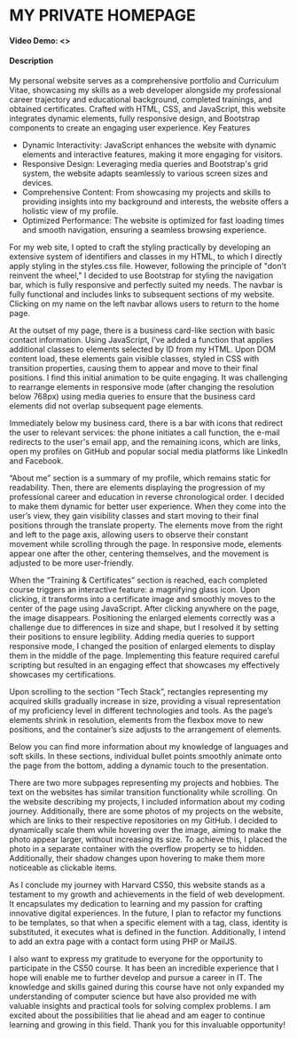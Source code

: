 # MY PRIVATE HOMEPAGE
#### Video Demo: <>
#### Description

My personal website serves as a comprehensive portfolio and Curriculum Vitae, showcasing my skills as a web developer alongside my professional career trajectory and educational background, completed trainings, and obtained certificates. Crafted with HTML, CSS, and JavaScript, this website integrates dynamic elements, fully responsive design, and Bootstrap components to create an engaging user experience.
Key Features
- Dynamic Interactivity: JavaScript enhances the website with dynamic elements and interactive features, making it more engaging for visitors. 
- Responsive Design: Leveraging media queries and Bootstrap's grid system, the website adapts seamlessly to various screen sizes and devices.
- Comprehensive Content: From showcasing my projects and skills to providing insights into my background and interests, the website offers a holistic view of my profile.
- Optimized Performance: The website is optimized for fast loading times and smooth navigation, ensuring a seamless browsing experience.

For my web site, I opted to craft the styling practically by developing an extensive system of identifiers and classes in my HTML, to which I directly apply styling in the styles.css file. However, following the principle of "don't reinvent the wheel," I decided to use Bootstrap for styling the navigation bar, which is fully responsive and perfectly suited my needs. The navbar is fully functional and includes links to subsequent sections of my website. Clicking on my name on the left navbar allows users to return to the home page.

At the outset of my page, there is a business card-like section with basic contact information. Using JavaScript, I’ve added a function that applies additional classes to elements selected by ID from my HTML. Upon DOM content load, these elements gain visible classes, styled in CSS with transition properties, causing them to appear and move to their final positions. I find this initial animation to be quite engaging. It was challenging to rearrange elements in responsive mode (after changing the resolution below 768px) using media queries to ensure that the business card elements did not overlap subsequent page elements.

Immediately below my business card, there is a bar with icons that redirect the user to relevant services: the phone initiates a call function, the e-mail redirects to the user's email app, and the remaining icons, which are links, open my profiles on GitHub and popular social media platforms like LinkedIn and Facebook.

“About me” section is a summary of my profile, which remains static for readability. Then, there are elements displaying the progression of my professional career and education in reverse chronological order. I decided to make them dynamic for better user experience. When they come into the user’s view, they gain visibility classes and start moving to their final positions through the translate property. The elements move from the right and left to the page axis, allowing users to observe their constant movement while scrolling through the page. In responsive mode, elements appear one after the other, centering themselves, and the movement is adjusted to be more user-friendly.

When the “Training & Certificates” section is reached, each completed course triggers an interactive feature: a magnifying glass icon. Upon clicking, it transforms into a certificate image and smoothly moves to the center of the page using JavaScript. After clicking anywhere on the page, the image disappears. Positioning the enlarged elements correctly was a challenge due to differences in size and shape, but I resolved it by setting their positions to ensure legibility. Adding media queries to support responsive mode, I changed the position of enlarged elements to display them in the middle of the page. Implementing this feature required careful scripting but resulted in an engaging effect that showcases my effectively showcases my certifications.

Upon scrolling to the section “Tech Stack”, rectangles representing my acquired skills gradually increase in size, providing a visual representation of my proficiency level in different technologies and tools. As the page’s elements shrink in resolution, elements from the flexbox move to new positions, and the container’s size adjusts to the arrangement of elements.

Below you can find more information about my knowledge of languages and soft skills. In these sections, individual bullet points smoothly animate onto the page from the bottom, adding a dynamic touch to the presentation.

There are two more subpages representing my projects and hobbies. The text on the websites has similar transition functionality while scrolling. On the website describing my projects, I included information about my coding journey. Additionally, there are some photos of my projects on the website, which are links to their respective repositories on my GitHub. I decided to dynamically scale them while hovering over the image, aiming to make the photo appear larger, without increasing its size. To achieve this, I placed the photo in a separate container with the overflow property se to hidden. Additionally, their shadow changes upon hovering to make them more noticeable as clickable items.

As I conclude my journey with Harvard CS50, this website stands as a testament to my growth and achievements in the field of web development. It encapsulates my dedication to learning and my passion for crafting innovative digital experiences.
In the future, I plan to refactor my functions to be templates, so that when a specific element with a tag, class, identity is substituted, it executes what is defined in the function. Additionally, I intend to add an extra page with a contact form using PHP or MailJS. 

I also want to express my gratitude to everyone for the opportunity to participate in the CS50 course. It has been an incredible experience that I hope will enable me to further develop and pursue a career in IT. The knowledge and skills gained during this course have not only expanded my understanding of computer science but have also provided me with valuable insights and practical tools for solving complex problems. I am excited about the possibilities that lie ahead and am eager to continue learning and growing in this field. Thank you for this invaluable opportunity!
